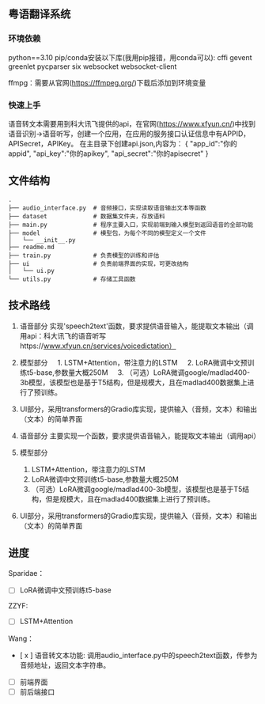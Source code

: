 
## 粤语翻译系统

### 环境依赖
python==3.10
pip/conda安装以下库(我用pip报错，用conda可以):
    cffi
    gevent
    greenlet
    pycparser
    six
    websocket
    websocket-client

ffmpg：需要从官网(https://ffmpeg.org/)下载后添加到环境变量

### 快速上手
语音转文本需要用到科大讯飞提供的api，在官网(https://www.xfyun.cn/)中找到 语音识别->语音听写，创建一个应用，在应用的服务接口认证信息中有APPID，APISecret，APIKey。
在主目录下创建api.json,内容为：
{
    "app_id":"你的appid",
    "api_key":"你的apikey",
    "api_secret":"你的apisecret"
}

## 文件结构


```text
.
├── audio_interface.py  # 音频接口，实现读取语音输出文本等函数
├── dataset             # 数据集文件夹，存放语料
├── main.py             # 程序主要入口，实现前端到输入模型到返回语音的全部功能
├── model               # 模型包，为每个不同的模型定义一个文件
│   └── __init__.py
├── readme.md           
├── train.py            # 负责模型的训练和评估
├── ui                  # 负责前端界面的实现，可更改结构
│   └── ui.py
└── utils.py            # 存储工具函数
```

## 技术路线
1. 语音部分 实现'speech2text'函数，要求提供语音输入，能提取文本输出（调用api：科大讯飞的语音听写https://www.xfyun.cn/services/voicedictation）
2. 模型部分
    1. LSTM+Attention，带注意力的LSTM
    2. LoRA微调中文预训练t5-base,参数量大概250M
    3. （可选）LoRA微调google/madlad400-3b模型，该模型也是基于T5结构，但是规模大，且在madlad400数据集上进行了预训练。
3. UI部分，采用transformers的Gradio库实现，提供输入（音频，文本）和输出（文本）的简单界面


1. 语音部分 主要实现一个函数，要求提供语音输入，能提取文本输出（调用api）
2. 模型部分
    1. LSTM+Attention，带注意力的LSTM
    2. LoRA微调中文预训练t5-base,参数量大概250M
    3. （可选）LoRA微调google/madlad400-3b模型，该模型也是基于T5结构，但是规模大，且在madlad400数据集上进行了预训练。
3. UI部分，采用transformers的Gradio库实现，提供输入（音频，文本）和输出（文本）的简单界面


## 进度
Sparidae：
- [ ] LoRA微调中文预训练t5-base

ZZYF:
- [ ] LSTM+Attention

Wang：
- [ x ] 语音转文本功能: 调用audio_interface.py中的speech2text函数，传参为音频地址，返回文本字符串。
- [ ] 前端界面
- [ ] 前后端接口
